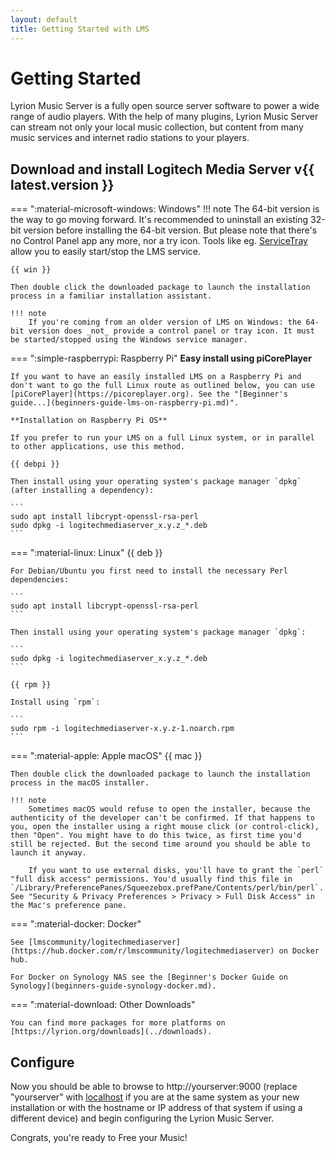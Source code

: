 ```yaml
---
layout: default
title: Getting Started with LMS
---
```


# Getting Started

Lyrion Music Server is a fully open source server software to power a wide range of audio players. With the help of many plugins, Lyrion Music Server can stream not only your local music collection, but content from many music services and internet radio stations to your players.

## Download and install Logitech Media Server v{{ latest.version }}

=== ":material-microsoft-windows: Windows"
    !!! note
        The 64-bit version is the way to go moving forward. It's recommended to uninstall an existing 32-bit version before installing the 64-bit version. But please note that there's no Control Panel app any more, nor a try icon. Tools like eg. [ServiceTray](https://www.coretechnologies.com/products/ServiceTray/) allow you to easily start/stop the LMS service.

    {{ win }}

    Then double click the downloaded package to launch the installation process in a familiar installation assistant.

    !!! note
        If you're coming from an older version of LMS on Windows: the 64-bit version does _not_ provide a control panel or tray icon. It must be started/stopped using the Windows service manager.


=== ":simple-raspberrypi: Raspberry Pi"
    **Easy install using piCorePlayer**

    If you want to have an easily installed LMS on a Raspberry Pi and don't want to go the full Linux route as outlined below, you can use [piCorePlayer](https://picoreplayer.org). See the "[Beginner's guide...](beginners-guide-lms-on-raspberry-pi.md)".

    **Installation on Raspberry Pi OS**

    If you prefer to run your LMS on a full Linux system, or in parallel to other applications, use this method.

    {{ debpi }}

    Then install using your operating system's package manager `dpkg` (after installing a dependency):

    ```
    sudo apt install libcrypt-openssl-rsa-perl
    sudo dpkg -i logitechmediaserver_x.y.z_*.deb
    ```


=== ":material-linux: Linux"
    {{ deb }}

    For Debian/Ubuntu you first need to install the necessary Perl dependencies:

    ```
    sudo apt install libcrypt-openssl-rsa-perl
    ```

    Then install using your operating system's package manager `dpkg`:

    ```
    sudo dpkg -i logitechmediaserver_x.y.z_*.deb
    ```

    {{ rpm }}

    Install using `rpm`:

    ```
    sudo rpm -i logitechmediaserver-x.y.z-1.noarch.rpm
    ```


=== ":material-apple: Apple macOS"
    {{ mac }}

    Then double click the downloaded package to launch the installation process in the macOS installer.

    !!! note
        Sometimes macOS would refuse to open the installer, because the authenticity of the developer can't be confirmed. If that happens to you, open the installer using a right mouse click (or control-click), then "Open". You might have to do this twice, as first time you'd still be rejected. But the second time around you should be able to launch it anyway.

        If you want to use external disks, you'll have to grant the `perl` "full disk access" permissions. You'd usually find this file in `/Library/PreferencePanes/Squeezebox.prefPane/Contents/perl/bin/perl`. See "Security & Privacy Preferences > Privacy > Full Disk Access" in the Mac's preference pane.


=== ":material-docker: Docker"

    See [lmscommunity/logitechmediaserver](https://hub.docker.com/r/lmscommunity/logitechmediaserver) on Docker hub.

    For Docker on Synology NAS see the [Beginner's Docker Guide on Synology](beginners-guide-synology-docker.md).


=== ":material-download: Other Downloads"

    You can find more packages for more platforms on [https://lyrion.org/downloads](../downloads).


## Configure

Now you should be able to browse to http://yourserver:9000 (replace "yourserver" with [localhost](http://localhost:9000) if you are at the same system as your new installation or with the hostname or IP address of that system if using a different device) and begin configuring the Lyrion Music Server.

Congrats, you're ready to Free your Music!
